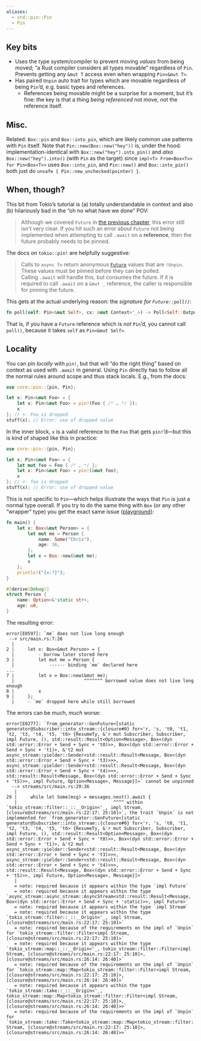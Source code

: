 ```yaml
---
aliases:
  - std::pin::Pin
  - Pin
---
```

## Key bits

- Uses the type system/compiler to prevent moving *values* from being moved; “a Rust compiler considers all types movable” regardless of `Pin`. Prevents getting any `&mut T` access even when wrapping `Pin<&mut T>`.
- Has paired `Unpin` auto trait for types which are movable regardless of being `Pin`’d, e.g. basic types and references.
    - References being movable might be a surprise for a moment, but it’s fine: the key is that a thing *being referenced* not move, not the reference itself.

## Misc.

Related: `Box::pin` and `Box::into_pin`, which are likely common use patterns with `Pin` itself. Note that `Pin::new(Box::new("hey"))` is, under the hood. implementation-identical with `Box::new("hey").into_pin()` and *also* `Box::new("hey").into()` (with `Pin` as the target) since `impl<T> From<Box<T>> for Pin<Box<T>>` uses `Box::into_pin`, and `Pin::new()` and `Box::into_pin()` both just do `unsafe { Pin::new_unchecked(pointer) }`.

## When, though?

This bit from Tokio’s tutorial is (a) totally understandable in context and also (b) hilariously bad in the “oh no what have we done” POV:

> Although we covered `Future` in [the previous chapter](https://tokio.rs/tokio/tutorial/async), this error still isn't very clear. If you hit such an error about `Future` not being implemented when attempting to call `.await` on a **reference**, then the future probably needs to be pinned.

The docs on `tokio::pin!` are helpfully suggestive:

> Calls to `async fn` return anonymous [`Future`](https://doc.rust-lang.org/nightly/core/future/future/trait.Future.html "trait core::future::future::Future") values that are `!Unpin`. These values must be pinned before they can be polled. Calling `.await` will handle this, but consumes the future. If it is required to call `.await` on a `&mut _` reference, the caller is responsible for pinning the future.

This gets at the actual underlying reason: the *signature for `Future::poll()`*:

```rust
fn poll(self: Pin<&mut Self>, cx: &mut Context<'_>) -> Poll<Self::Output>
```

That is, if you have a `Future` reference which is *not* `Pin`’d, you cannot call `poll()`, because it takes `self` as `Pin<&mut Self>`.

## Locality

You can pin *locally* with `pin!`, but that will “do the right thing” based on context as used with `.await` in general. Using `Pin` directly has to follow all the normal rules around scope and thus stack locals. E.g., from the docs:

```rust
use core::pin::{pin, Pin};

let x: Pin<&mut Foo> = {
    let x: Pin<&mut Foo> = pin!(Foo { /* … */ });
    x
}; // <- Foo is dropped
stuff(x); // Error: use of dropped value
```

In the inner block, `x` is a valid reference to the `Foo` that gets `pin!`’d—but this is kind of shaped like this in practice:

```rust
use core::pin::{pin, Pin};

let x: Pin<&mut Foo> = {
    let mut foo = Foo { /* … */ };
    let x: Pin<&mut Foo> = pin!(&mut foo);
    x
}; // <- foo is dropped
stuff(x); // Error: use of dropped value
```

This is not specific to `Pin`—which helps illustrate the ways that `Pin` is just a normal type overall. If you try to do the same thing with `Box` (or any other “wrapper” type) you get the exact same issue ([playground](https://play.rust-lang.org/?version=stable&mode=debug&edition=2021&gist=67370f843c3d1f79b49c1896c6cb5ef7)):

```rust
fn main() {
    let x: Box<&mut Person> = {
        let mut me = Person {
            name: Some("Chris"),
            age: 36,
        };
        let x = Box::new(&mut me);
        x
    };
    println!("{x:?}");
}

#[derive(Debug)]
struct Person {
    name: Option<&'static str>,
    age: u8,
}
```

The resulting error:

```
error[E0597]: `me` does not live long enough
 --> src/main.rs:7:26
  |
2 |     let x: Box<&mut Person> = {
  |         - borrow later stored here
3 |         let mut me = Person {
  |             ------ binding `me` declared here
...
7 |         let x = Box::new(&mut me);
  |                          ^^^^^^^ borrowed value does not live long enough
8 |         x
9 |     };
  |     - `me` dropped here while still borrowed
```

The errors can be much, *much* worse:

```text
error[E0277]: `from_generator::GenFuture<[static generator@Subscriber::into_stream::{closure#0} for<'r, 's, 't0, 't1, 't2, 't3, 't4, 't5, 't6> {ResumeTy, &'r mut Subscriber, Subscriber, impl Future, (), std::result::Result<Option<Message>, Box<(dyn std::error::Error + Send + Sync + 't0)>>, Box<(dyn std::error::Error + Send + Sync + 't1)>, &'t2 mut async_stream::yielder::Sender<std::result::Result<Message, Box<(dyn std::error::Error + Send + Sync + 't3)>>>, async_stream::yielder::Sender<std::result::Result<Message, Box<(dyn std::error::Error + Send + Sync + 't4)>>>, std::result::Result<Message, Box<(dyn std::error::Error + Send + Sync + 't5)>>, impl Future, Option<Message>, Message}]>` cannot be unpinned
  --> streams/src/main.rs:29:36
   |
29 |     while let Some(msg) = messages.next().await {
   |                                    ^^^^ within `tokio_stream::filter::_::__Origin<'_, impl Stream, [closure@streams/src/main.rs:22:17: 25:10]>`, the trait `Unpin` is not implemented for `from_generator::GenFuture<[static generator@Subscriber::into_stream::{closure#0} for<'r, 's, 't0, 't1, 't2, 't3, 't4, 't5, 't6> {ResumeTy, &'r mut Subscriber, Subscriber, impl Future, (), std::result::Result<Option<Message>, Box<(dyn std::error::Error + Send + Sync + 't0)>>, Box<(dyn std::error::Error + Send + Sync + 't1)>, &'t2 mut async_stream::yielder::Sender<std::result::Result<Message, Box<(dyn std::error::Error + Send + Sync + 't3)>>>, async_stream::yielder::Sender<std::result::Result<Message, Box<(dyn std::error::Error + Send + Sync + 't4)>>>, std::result::Result<Message, Box<(dyn std::error::Error + Send + Sync + 't5)>>, impl Future, Option<Message>, Message}]>`
   |
   = note: required because it appears within the type `impl Future`
   = note: required because it appears within the type `async_stream::async_stream::AsyncStream<std::result::Result<Message, Box<(dyn std::error::Error + Send + Sync + 'static)>>, impl Future>`
   = note: required because it appears within the type `impl Stream`
   = note: required because it appears within the type `tokio_stream::filter::_::__Origin<'_, impl Stream, [closure@streams/src/main.rs:22:17: 25:10]>`
   = note: required because of the requirements on the impl of `Unpin` for `tokio_stream::filter::Filter<impl Stream, [closure@streams/src/main.rs:22:17: 25:10]>`
   = note: required because it appears within the type `tokio_stream::map::_::__Origin<'_, tokio_stream::filter::Filter<impl Stream, [closure@streams/src/main.rs:22:17: 25:10]>, [closure@streams/src/main.rs:26:14: 26:40]>`
   = note: required because of the requirements on the impl of `Unpin` for `tokio_stream::map::Map<tokio_stream::filter::Filter<impl Stream, [closure@streams/src/main.rs:22:17: 25:10]>, [closure@streams/src/main.rs:26:14: 26:40]>`
   = note: required because it appears within the type `tokio_stream::take::_::__Origin<'_, tokio_stream::map::Map<tokio_stream::filter::Filter<impl Stream, [closure@streams/src/main.rs:22:17: 25:10]>, [closure@streams/src/main.rs:26:14: 26:40]>>`
   = note: required because of the requirements on the impl of `Unpin` for `tokio_stream::take::Take<tokio_stream::map::Map<tokio_stream::filter::Filter<impl Stream, [closure@streams/src/main.rs:22:17: 25:10]>, [closure@streams/src/main.rs:26:14: 26:40]>>`
```